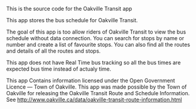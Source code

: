 This is the source code for the Oakville Transit app

This app stores the bus schedule for Oakville Transit.

The goal of this app is too allow riders of Oakville Transit to view the bus schedule without data connection. You can search for stops by name or number and create a list of favourite stops. You can also find all the routes and details of all the routes and stops.

This app does not have Real Time bus tracking so all the bus times are expected bus time instead of actualy time.

This app Contains information licensed under the Open Government Licence — Town of Oakville. This app was made possible by the Town of Oakville for releasing the Oakville Transit Route and Schedule Information. See http://www.oakville.ca/data/oakville-transit-route-information.html
